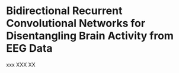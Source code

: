 # Bidirectional Recurrent Convolutional Networks for Disentangling Brain Activity from EEG Data

xxx
XXX
XX
